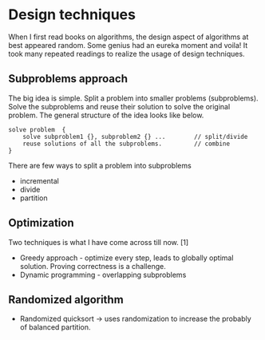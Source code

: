 # Design techniques

When I first read books on algorithms, the design aspect of algorithms at best appeared random. Some genius had an eureka moment and voila! It took many repeated readings to realize the usage of design techniques. 


## Subproblems approach
The big idea is simple. Split a problem into smaller problems (subproblems). Solve the subproblems and reuse their solution to solve the original problem. The general structure of the idea looks like below. 

    solve problem  {
        solve subproblem1 {}, subproblem2 {} ...        // split/divide
        reuse solutions of all the subproblems.         // combine
    }

There are few ways to split a problem into subproblems 
+ incremental
+ divide
+ partition

## Optimization
Two techniques is what I have come across till now. [1]
+ Greedy approach - optimize every step, leads to globally optimal solution. Proving correctness is a challenge.
+ Dynamic programming - overlapping subproblems

## Randomized algorithm
+ Randomized quicksort -> uses randomization to increase the probably of balanced partition.